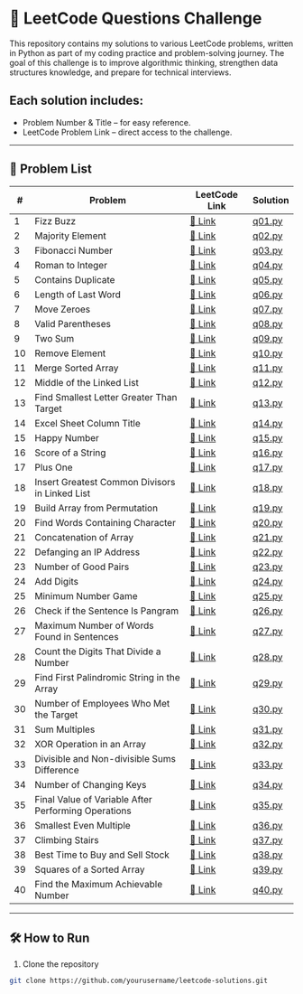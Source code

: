 # 🚀 LeetCode Questions Challenge

This repository contains my solutions to various LeetCode problems, written in Python as part of my coding practice and problem-solving journey.
The goal of this challenge is to improve algorithmic thinking, strengthen data structures knowledge, and prepare for technical interviews.

## Each solution includes:

- Problem Number & Title – for easy reference.
- LeetCode Problem Link – direct access to the challenge.
---

## 📜 Problem List

| #  | Problem | LeetCode Link                                                     | Solution           |
|----|--|-------------------------------------------------------------------|--------------------|
| 1  | Fizz Buzz | [🔗 Link](https://leetcode.com/problems/fizz-buzz/)               | [q01.py](./q01.py) |
| 2  | Majority Element | [🔗 Link](https://leetcode.com/problems/majority-element/)        | [q02.py](./q02.py) |
| 3  | Fibonacci Number | [🔗 Link](https://leetcode.com/problems/fibonacci-number/)        | [q03.py](./q03.py) |
| 4  | Roman to Integer | [🔗 Link](https://leetcode.com/problems/roman-to-integer/)        | [q04.py](./q04.py) |
| 5  | Contains Duplicate | [🔗 Link](https://leetcode.com/problems/contains-duplicate/)      | [q05.py](./q05.py) |
| 6  | Length of Last Word | [🔗 Link](https://leetcode.com/problems/length-of-last-word/)     | [q06.py](./q06.py) |
| 7  | Move Zeroes | [🔗 Link](https://leetcode.com/problems/move-zeroes/)             | [q07.py](./q07.py) |
| 8  | Valid Parentheses | [🔗 Link](https://leetcode.com/problems/valid-parentheses/)       | [q08.py](./q08.py) |
| 9  | Two Sum | [🔗 Link](https://leetcode.com/problems/two-sum/)                 | [q09.py](./q09.py) |
| 10 | Remove Element | [🔗 Link](https://leetcode.com/problems/remove-element/)          | [q10.py](./q10.py) |
| 11 | Merge Sorted Array | [🔗 Link](https://leetcode.com/problems/merge-sorted-array/)      | [q11.py](./q11.py) |
| 12 | Middle of the Linked List | [🔗 Link](https://leetcode.com/problems/middle-of-the-linked-list/) | [q12.py](./q12.py) |
| 13 | Find Smallest Letter Greater Than Target | [🔗 Link](https://leetcode.com/problems/find-smallest-letter-greater-than-target/) | [q13.py](./q13.py) |
| 14 | Excel Sheet Column Title | [🔗 Link](https://leetcode.com/problems/excel-sheet-column-title/) | [q14.py](./q14.py) |
| 15 | Happy Number | [🔗 Link](https://leetcode.com/problems/happy-number/)            | [q15.py](./q15.py) |
| 16 | Score of a String | [🔗 Link](https://leetcode.com/problems/score-of-a-string/)       | [q16.py](./q16.py) |
| 17 | Plus One | [🔗 Link](https://leetcode.com/problems/plus-one/)                | [q17.py](./q17.py) |
| 18 | Insert Greatest Common Divisors in Linked List | [🔗 Link](https://leetcode.com/problems/insert-greatest-common-divisors-in-linked-list/) | [q18.py](./q18.py) |
| 19 | Build Array from Permutation | [🔗 Link](https://leetcode.com/problems/build-array-from-permutation/) | [q19.py](./q19.py) |
| 20 | Find Words Containing Character | [🔗 Link](https://leetcode.com/problems/find-words-containing-character/) | [q20.py](./q20.py) |
| 21 | Concatenation of Array | [🔗 Link](https://leetcode.com/problems/concatenation-of-array/)  | [q21.py](./q21.py) |
| 22 | Defanging an IP Address | [🔗 Link](https://leetcode.com/problems/defanging-an-ip-address/) | [q22.py](./q22.py) |
| 23 | Number of Good Pairs | [🔗 Link](https://leetcode.com/problems/number-of-good-pairs/)    | [q23.py](./q23.py) |
| 24 | Add Digits | [🔗 Link](https://leetcode.com/problems/add-digits/)              | [q24.py](./q24.py) |
| 25 | Minimum Number Game | [🔗 Link](https://leetcode.com/problems/minimum-number-game/)     | [q25.py](./q25.py) |
| 26 | Check if the Sentence Is Pangram | [🔗 Link](https://leetcode.com/problems/check-if-the-sentence-is-pangram/) | [q26.py](./q26.py) |
| 27 | Maximum Number of Words Found in Sentences | [🔗 Link](https://leetcode.com/problems/maximum-number-of-words-found-in-sentences/) | [q27.py](./q27.py) |
| 28 | Count the Digits That Divide a Number | [🔗 Link](https://leetcode.com/problems/count-the-digits-that-divide-a-number/) | [q28.py](./q28.py) |
| 29 | Find First Palindromic String in the Array | [🔗 Link](https://leetcode.com/problems/find-first-palindromic-string-in-the-array/) | [q29.py](./q29.py) |
| 30 | Number of Employees Who Met the Target | [🔗 Link](https://leetcode.com/problems/number-of-employees-who-met-the-target/) | [q30.py](./q30.py) |
| 31 | Sum Multiples | [🔗 Link](https://leetcode.com/problems/sum-multiples/)           | [q31.py](./q31.py) |
| 32 | XOR Operation in an Array | [🔗 Link](https://leetcode.com/problems/xor-operation-in-an-array/) | [q32.py](./q32.py) |
| 33 | Divisible and Non-divisible Sums Difference | [🔗 Link](https://leetcode.com/problems/divisible-and-non-divisible-sums-difference/) | [q33.py](./q33.py) |
| 34 | Number of Changing Keys | [🔗 Link](https://leetcode.com/problems/number-of-changing-keys/) | [q34.py](./q34.py) |
| 35 | Final Value of Variable After Performing Operations | [🔗 Link](https://leetcode.com/final-value-of-variable-after-performing-operations/) | [q35.py](./q35.py) |
| 36 | Smallest Even Multiple | [🔗 Link](https://leetcode.com/problems/smallest-even-multiple/) | [q36.py](./q36.py) |
| 37 | Climbing Stairs | [🔗 Link](https://leetcode.com/problems/climbing-stairs/) | [q37.py](./q37.py) |
| 38 | Best Time to Buy and Sell Stock | [🔗 Link](https://leetcode.com/problems/best-time-to-buy-and-sell-stock/) | [q38.py](./q38.py) |
| 39 | Squares of a Sorted Array | [🔗 Link](https://leetcode.com/problems/squares-of-a-sorted-array/) | [q39.py](./q39.py) |
| 40 | Find the Maximum Achievable Number | [🔗 Link](https://leetcode.com/problems/find-the-maximum-achievable-number/) | [q40.py](./q40.py) |


---

## 🛠 How to Run
1. Clone the repository
```bash
git clone https://github.com/yourusername/leetcode-solutions.git

